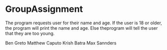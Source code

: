# GroupAssignment

The program requests user for their name and age.  If the user is 18 or older, the program will print the name and age. 
Else theprogram will tell the user that they are too young.

Ben Greto
Matthew Caputo
Krish Batra
Max Sannders
